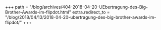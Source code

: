 +++
path = "/blog/archives/404-2018-04-20-UEbertragung-des-Big-Brother-Awards-im-flipdot.html"
extra.redirect_to = "/blog/2018/04/13/2018-04-20-ubertragung-des-big-brother-awards-im-flipdot/"
+++

